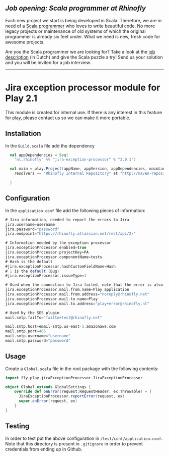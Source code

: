 *Job opening: Scala programmer at Rhinofly*
-------------------------------------------
Each new project we start is being developed in Scala. Therefore, we are in need of a [Scala programmer](http://rhinofly.nl/vacature-scala.html) who loves to write beautiful code. No more legacy projects or maintenance of old systems of which the original programmer is already six feet under. What we need is new, fresh code for awesome projects.

Are you the Scala programmer we are looking for? Take a look at the [job description](http://rhinofly.nl/vacature-scala.html) (in Dutch) and give the Scala puzzle a try! Send us your solution and you will be invited for a job interview.
* * *

Jira exception processor module for Play 2.1
============================================

This module is created for internal use. If there is any interest in this feature for play, please contact us so we 
can make it more portable.

Installation
------------

In the `Build.scala` file add the dependency

``` scala
  val appDependencies = Seq(
    "nl.rhinofly" %% "jira-exception-processor" % "3.0.1")

  val main = play.Project(appName, appVersion, appDependencies, mainLang = SCALA).settings(
    resolvers += "Rhinofly Internal Repository" at "http://maven-repository.rhinofly.net:8081/artifactory/libs-release-local")

  }
```

Configuration
-------------

In the `application.conf` file add the following pieces of information:

``` scala
# Jira information, needed to report the errors to Jira
jira.username=username
jira.password="password"
jira.endpoint="https://rhinofly.atlassian.net/rest/api/2/"

# Information needed by the exception processor
jira.exceptionProcessor.enabled=true
jira.exceptionProcessor.projectKey=PA
jira.exceptionProcessor.componentName=tests
# Hash is the default
#jira.exceptionProcessor.hashCustomFieldName=Hash
# 1 is the default (Bug)
#jira.exceptionProcessor.issueType=1

# Used when the connection to Jira failed, note that the error is also logged
jira.exceptionProcessor.mail.from.name=Play application
jira.exceptionProcessor.mail.from.address="noreply@rhinofly.net"
jira.exceptionProcessor.mail.to.name=Play
jira.exceptionProcessor.mail.to.address="play+error@rhinofly.nl"

# Used by the SES plugin
mail.smtp.failTo="failto+test@rhinofly.net"

mail.smtp.host=email-smtp.us-east-1.amazonaws.com
mail.smtp.port=465
mail.smtp.username="username"
mail.smtp.password="password"
```


Usage
-----

Create a `Global.scala` file in the root package with the following contents:

``` scala
import fly.play.jiraExceptionProcessor.JiraExceptionProcessor

object Global extends GlobalSettings {
	override def onError(request:RequestHeader, ex:Throwable) = {
	  JiraExceptionProcessor.reportError(request, ex)
	  super.onError(request, ex)
	}
}
```

Testing
-------

In order to test put the above configuration in `/test/conf/application.conf`. 
Note that this directory is present in `.gitignore` in order to prevent credentials 
from ending up in Github.




